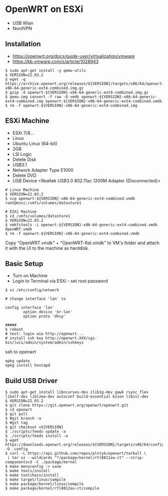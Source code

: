 # OpenWRT on ESXi

- USB Wlan
- NordVPN 

## Installation

- https://openwrt.org/docs/guide-user/virtualization/vmware
- https://kb.vmware.com/s/article/1028943


```
$ sudo apt-get install -y qemu-utils
$ VERSION=22.03.2
$ wget -q https://archive.openwrt.org/releases/${VERSION}/targets/x86/64/openwrt-${VERSION}-x86-64-generic-ext4-combined.img.gz
$ gzip -d openwrt-${VERSION}-x86-64-generic-ext4-combined.img.gz
$ qemu-img convert -f raw -O vmdk openwrt-${VERSION}-x86-64-generic-ext4-combined.img openwrt-${VERSION}-x86-64-generic-ext4-combined.vmdk
$ rm -f openwrt-${VERSION}-x86-64-generic-ext4-combined.img
```

## ESXi Machine

- ESXi 7/8...
- Linux
- Ubuntu Linux (64-bit)
- 2GB
- LSI Logic
- Delete Disk
- USB3.1
- Network Adapter Type E1000
- Delete DVD
- USB Device <Realtek USB3.0 802.11ac 1200M Adapter (Disconnected)>

```
# Linux Machine
$ VERSION=22.03.2
$ scp openwrt-${VERSION}-x86-64-generic-ext4-combined.vmdk root@esxi:/vmfs/volumes/datastore1
```


```
# ESXi Machine
$ cd /vmfs/volumes/datastore1
$ VERSION=22.03.2
$ vmkfstools -i openwrt-${VERSION}-x86-64-generic-ext4-combined.vmdk OpenWRT.vmdk 
$ rm -f openwrt-${VERSION}-x86-64-generic-ext4-combined.vmdk
```

Copy "OpenWRT.vmdk" + "OpenWRT-flat.vmdk" to VM's folder and attach it with the UI to the machine as harddisk.


## Basic Setup

- Turn on Machine
- Login to Terminal via ESXi - set root password

```
$ vi /etc/config/network

# change interface 'lan' to

config interface 'lan'
        option device 'br-lan'
        option proto 'dhcp'
        
#####
$ reboot
# test: login wia http://openwrt...
# install ssh key http://openwrt.XXX/cgi-bin/luci/admin/system/admin/sshkeys
```

ssh to openwrt

```
opkg update
opkg install hostapd
```

## Build USB Driver

```
$ sudo apt-get install libncurses-dev zlib1g-dev gawk rsync flex libelf-dev liblzma-dev autoconf build-essential bison libssl-dev 
$ VERSION=22.03.2
$ git clone https://git.openwrt.org/openwrt/openwrt.git
$ cd openwrt
$ git pull
$ #git branch -a
$ #git tag
$ git checkout v${VERSION}
$ ./scripts/feeds update -a
$ ./scripts/feeds install -a
$ wget https://downloads.openwrt.org/releases/${VERSION}/targets/x86/64/config.buildinfo -O .config
$ curl -L https://api.github.com/repos/plntyk/openwrt/tarball \
 | tar xz --wildcards "*/package/kernel/rtl8812au-ct" --strip-components=3 -C ./package/kernel
$ make menuconfig -> save
$ make tools/install
$ make toolchain/install
$ make target/linux/compile
$ make package/kernel/linux/compile
$ make package/kernel/rtl8812au-ct/compile

```

